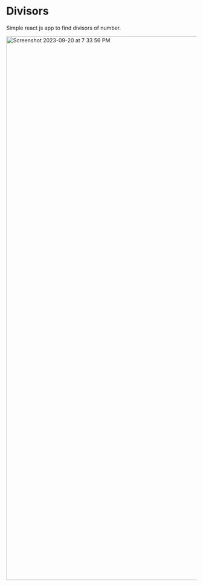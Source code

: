 # Divisors

Simple react js app to find divisors of number.

<img width="1440" alt="Screenshot 2023-09-20 at 7 33 56 PM" src="https://github.com/AliLtRP/Divisors/assets/91420207/bdb380a9-34f4-4507-888c-8ddbf439c5b0">
